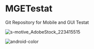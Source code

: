 # MGETestat
Git Repository for Mobile and GUI Testat

![s-motive_AdobeStock_223415515](https://github.com/Caprisonne5/MGETestat/assets/145682755/42292633-8c90-479a-9dab-fba54b91fdb9)

![android-color](https://github.com/Caprisonne5/MGETestat/assets/145682755/6300e023-8eba-4ef2-86df-f868f05cfd02)

